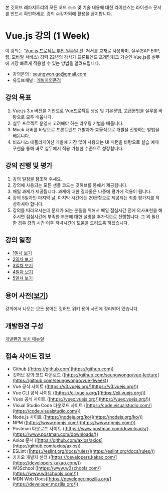 본 깃허브 레파지토리의 모든 코드 소스 및 기술 내용에 대한 라이센스는 라이센스 문서를 반드시 확인하세요. 강의 수강자외에 활용을 금지합니다.

# Vue.js 강의 (1 Week)

이 강의는 '[Vue.js 프로젝트 투입 일주일 전](http://www.yes24.com/Product/Goods/101926719)' 저서를 교재로 사용하며, 실무(SAP ERP, 웹, 모바일 서비스) 경력 22년의 강사가 프론트엔드 프레임워크 기술인 Vue.js를 실무에 가장 빠르게 적용할 수 있는 방법을 알려드립니다.

- 강의문의 : seungwon.go@gmail.com
- 유튜브채널 : [개발자의품격](https://www.youtube.com/c/%EA%B0%9C%EB%B0%9C%EC%9E%90%EC%9D%98%ED%92%88%EA%B2%A9)

## 강의 목표

1. Vue.js 3.x 버전을 기반으로 Vue프로젝트 생성 및 기본문법, 고급문법을 실무를 바탕으로 모두 배웁니다.
2. 실무 프로젝트 운영시 고려해야 하는 라우팅 기법을 배웁니다.
3. Mock 서버를 바탕으로 프론트엔드 개발자가 효율적으로 개발을 진행하는 방법을 배웁니다.
4. 비즈니스 애플리케이션 개발에 가장 많이 사용되는 UI 패턴을 바탕으로 실습 예제 구현을 통해 바로 실무에서 적용 가능한 수준으로 성장합니다.

## 강의 진행 및 평가
1. 강의 일정을 참조해 주세요.
2. 강의에 사용되는 모든 샘플 코드는 깃허브를 통해서 제공됩니다.
3. 매일 과제가 제공됩니다. 과제에 대한 결과물은 나중에 평가에 적용이 됩니다.
4. 강의 5일차인 마지막 날, 마지막 시간에는 20문항으로 제공되는 최종 평가지를 작성하셔야 합니다.
5. 강의를 따라오시는데 문제가 되는 분들을 위해서 매일 점심시간 전에 의사표현을 해주시면 점심시간에 부족한 부분에 대한 설명을 추가적으로 진행합니다. 그 외 필요한 경우 강의 시간 이후 저녁시간에 도움을 드리도록 하겠습니다.

## 강의 일정

- [1일차 보기](https://github.com/seungwongo/vue-1week/wiki/%EA%B0%95%EC%9D%98-1%EC%9D%BC%EC%B0%A8)
- [2일차 보기](https://github.com/seungwongo/vue-1week/wiki/%EA%B0%95%EC%9D%98-2%EC%9D%BC%EC%B0%A8)
- [3일차 보기](https://github.com/seungwongo/vue-1week/wiki/%EA%B0%95%EC%9D%98-3%EC%9D%BC%EC%B0%A8)
- [4일차 보기](https://github.com/seungwongo/vue-1week/wiki/%EA%B0%95%EC%9D%98-4%EC%9D%BC%EC%B0%A8)
- [5일차 보기](https://github.com/seungwongo/vue-1week/wiki/%EA%B0%95%EC%9D%98-5%EC%9D%BC%EC%B0%A8)

## 용어 사전([보기](https://github.com/seungwongo/vue-1week/wiki/%EC%9A%A9%EC%96%B4%EC%82%AC%EC%A0%84))

강의에서 나오는 모든 용어는 깃허브 위키 용어 사전에 정리되어 있습니다.

## 개발환경 구성
[개발환경 설치 매뉴얼](https://github.com/seungwongo/vue-1week/wiki/%EA%B0%9C%EB%B0%9C%ED%99%98%EA%B2%BD-%EA%B5%AC%EC%84%B1)

## 접속 사이트 정보

- Github ([https://github.com](https://github.com))
- 깃허브 강의 코드 다운로드 ([https://github.com/seungwongo/vue-lecture](https://github.com/seungwongo/vue-1week))
- Vue 공식 사이트 ([https://v3.vuejs.org/](https://v3.vuejs.org/))
- Vue CLI 공식 사이트 ([https://cli.vuejs.org/](https://cli.vuejs.org/))
- Vuex 공식 사이트 ([https://vuex.vuejs.org/](https://vuex.vuejs.org/))
- Visual Studio Code 다운로드 사이트 ([https://code.visualstudio.com/](https://code.visualstudio.com/))
- Node.js 사이트 ([https://nodejs.org/ko/](https://nodejs.org/ko/))
- NPM ([https://www.npmjs.com/](https://www.npmjs.com/))
- Postman 다운로드 사이트 ([https://www.postman.com/downloads/](https://www.postman.com/downloads/))
- Axios 문서 ([https://github.com/axios/axios](https://github.com/axios/axios))
- ESLint ([https://eslint.org/docs/rules/](https://eslint.org/docs/rules/))
- 카카오 개발자 센터 ([https://developers.kakao.com/](https://developers.kakao.com/))
- W3School ([https://www.w3schools.com/](https://www.w3schools.com/))
- MDN Web Docs([https://developer.mozilla.org/](https://developer.mozilla.org/))
